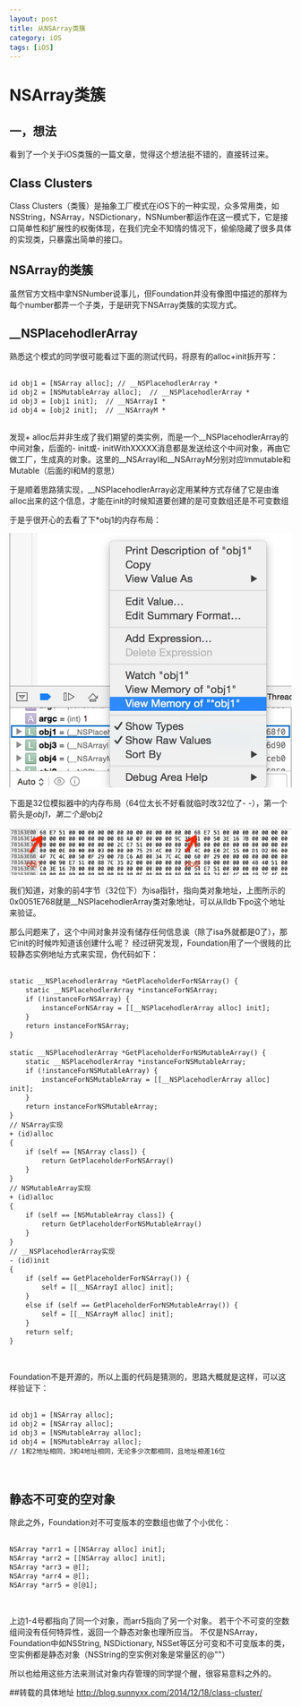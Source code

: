 ```yaml
---
layout: post
title: 从NSArray类簇
category: iOS
tags: [iOS]
---
```


# NSArray类簇

## 一，想法

看到了一个关于iOS类簇的一篇文章，觉得这个想法挺不错的，直接转过来。


## Class Clusters

Class Clusters（类簇）是抽象工厂模式在iOS下的一种实现，众多常用类，如NSString，NSArray，NSDictionary，NSNumber都运作在这一模式下，它是接口简单性和扩展性的权衡体现，在我们完全不知情的情况下，偷偷隐藏了很多具体的实现类，只暴露出简单的接口。


## NSArray的类簇

虽然官方文档中拿NSNumber说事儿，但Foundation并没有像图中描述的那样为每个number都弄一个子类，于是研究下NSArray类簇的实现方式。 

## __NSPlacehodlerArray
熟悉这个模式的同学很可能看过下面的测试代码，将原有的alloc+init拆开写： 

<pre>
<code>
id obj1 = [NSArray alloc]; // __NSPlacehodlerArray *
id obj2 = [NSMutableArray alloc];  // __NSPlacehodlerArray *
id obj3 = [obj1 init];  // __NSArrayI *
id obj4 = [obj2 init];  // __NSArrayM *
</code>
</pre>

发现+ alloc后并非生成了我们期望的类实例，而是一个__NSPlacehodlerArray的中间对象，后面的- init或- initWithXXXXX消息都是发送给这个中间对象，再由它做工厂，生成真的对象。这里的__NSArrayI和__NSArrayM分别对应Immutable和Mutable（后面的I和M的意思）

于是顺着思路猜实现，__NSPlacehodlerArray必定用某种方式存储了它是由谁alloc出来的这个信息，才能在init的时候知道要创建的是可变数组还是不可变数组

于是乎很开心的去看了下*obj1的内存布局： 

![Alt text](/img/posts/lei1.jpg)

下面是32位模拟器中的内存布局（64位太长不好看就临时改32位了- -），第一个箭头是*obj1，第二个是*obj2

![Alt text](/img/posts/lei2.jpg)

我们知道，对象的前4字节（32位下）为isa指针，指向类对象地址，上图所示的0x0051E768就是__NSPlacehodlerArray类对象地址，可以从lldb下po这个地址来验证。

那么问题来了，这个中间对象并没有储存任何信息诶（除了isa外就都是0了），那它init的时候咋知道该创建什么呢？
经过研究发现，Foundation用了一个很贱的比较静态实例地址方式来实现，伪代码如下： 

<pre>
<code>
static __NSPlacehodlerArray *GetPlaceholderForNSArray() {
    static __NSPlacehodlerArray *instanceForNSArray;
    if (!instanceForNSArray) {
        instanceForNSArray = [[__NSPlacehodlerArray alloc] init];
    }
    return instanceForNSArray;
}

static __NSPlacehodlerArray *GetPlaceholderForNSMutableArray() {
    static __NSPlacehodlerArray *instanceForNSMutableArray;
    if (!instanceForNSMutableArray) {
        instanceForNSMutableArray = [[__NSPlacehodlerArray alloc] init];
    }
    return instanceForNSMutableArray;
}
// NSArray实现
+ (id)alloc
{
    if (self == [NSArray class]) {
        return GetPlaceholderForNSArray()
    }
}
// NSMutableArray实现
+ (id)alloc
{
    if (self == [NSMutableArray class]) {
        return GetPlaceholderForNSMutableArray()
    }
}
// __NSPlacehodlerArray实现
- (id)init
{
    if (self == GetPlaceholderForNSArray()) {
        self = [[__NSArrayI alloc] init];
    }
    else if (self == GetPlaceholderForNSMutableArray()) {
        self = [[__NSArrayM alloc] init];
    }
    return self;
}

</code>
</pre>


Foundation不是开源的，所以上面的代码是猜测的，思路大概就是这样，可以这样验证下： 

<pre>
<code>
id obj1 = [NSArray alloc]; 
id obj2 = [NSArray alloc];
id obj3 = [NSMutableArray alloc];
id obj4 = [NSMutableArray alloc];
// 1和2地址相同，3和4地址相同，无论多少次都相同，且地址相差16位

</code>
</pre>

## 静态不可变的空对象

除此之外，Foundation对不可变版本的空数组也做了个小优化：

<pre>
<code>
NSArray *arr1 = [[NSArray alloc] init];
NSArray *arr2 = [[NSArray alloc] init];
NSArray *arr3 = @[];
NSArray *arr4 = @[];
NSArray *arr5 = @[@1];

</code>
</pre>

上边1-4号都指向了同一个对象，而arr5指向了另一个对象。
若干个不可变的空数组间没有任何特异性，返回一个静态对象也理所应当。
不仅是NSArray，Foundation中如NSString, NSDictionary, NSSet等区分可变和不可变版本的类，空实例都是静态对象（NSString的空实例对象是常量区的@""）

所以也给用这些方法来测试对象内存管理的同学提个醒，很容易意料之外的。


##转载的具体地址
http://blog.sunnyxx.com/2014/12/18/class-cluster/
